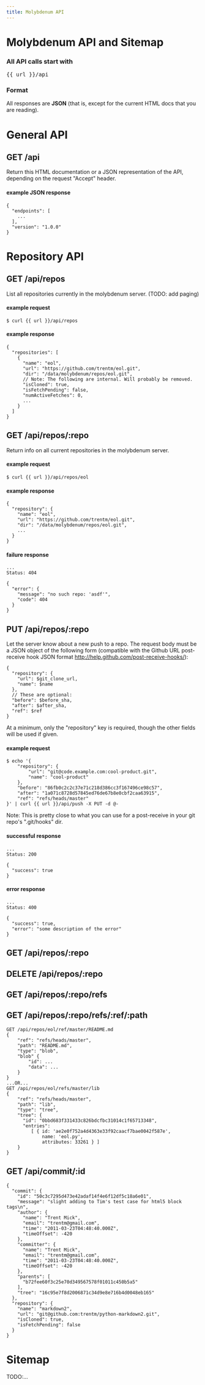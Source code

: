 ```yaml
---
title: Molybdenum API
---
```


# Molybdenum API and Sitemap

### All API calls start with

<pre class="base">
{{ url }}/api
</pre>

### Format

All responses are **JSON** (that is, except for the current HTML docs that
you are reading).


<!--
    # JSON
    GET /api/repos
    POST /api/repos/:repo
        {
          "repository": {
            "url": $git_clone_url,
            "name": $name
          }
          // The following are optional. Just including the above would be
          // typical for a POST to create a new repo entry in the molybdenum server.
          "before": $before_sha,
          "after": $after_sha,
          "ref": $ref
        }
    GET /api/repos/:repo
    DELETE /api/repos/:repo
    GET /api/repos/:repo/refs
    GET /api/repos/:repo/refs/:ref/:path
        GET /api/repos/eol/ref/master/README.md
        {
            "ref": "refs/heads/master",
            "path": "README.md",
            "type": "blob",
            "blob" {
                "id": ...
                "data": ...
            }
        }
        ...OR...
        GET /api/repos/eol/refs/master/lib
        {
            "ref": "refs/heads/master",
            "path": "lib",
            "type": "tree",
            "tree": {
              "id": "0bbd683f331433c826bdcfbc31014c1f65713348",
              "entries":
                 [ { id: 'ae2e0f752a4d4363e33f92caacf7bae0042f587e',
                     name: 'eol.py',
                     attributes: 33261 } ]
            }
        }
        GET /api/commit/:id
        {
          "commit": {
            "id": "50c3c7295d473e42adaf14f4e6f12df5c18a6e01",
            "message": "slight adding to Tim's test case for html5 block tags\n",
            "author": {
              "name": "Trent Mick",
              "email": "trentm@gmail.com",
              "time": "2011-03-23T04:48:40.000Z",
              "timeOffset": -420
            },
            "committer": {
              "name": "Trent Mick",
              "email": "trentm@gmail.com",
              "time": "2011-03-23T04:48:40.000Z",
              "timeOffset": -420
            },
            "parents": [
              "b72fee60f3c25e70d349567578f01011c450b5a5"
            ],
            "tree": "16c95e7f8d2006871c34d9e8e716b4d0048eb165"
          },
          "repository": {
            "name": "markdown2",
            "url": "git@github.com:trentm/python-markdown2.git",
            "isCloned": true,
            "isFetchPending": false
          }
        }

    # HTML
    GET /:repo
    GET /:repo/tree/:ref/:path
    GET /:repo/blob/:ref/:path
    GET /:repo/raw/:ref/:path
    GET /:repo/commit/:id
    GET /:repo/commits/:ref
    

-->


# General API

## GET /api

Return this HTML documentation or a JSON representation of the API, depending
on the request "Accept" header.

#### example JSON response

    {
      "endpoints": [
        ...
      ], 
      "version": "1.0.0"
    }




# Repository API

## GET /api/repos

List all repositories currently in the molybdenum server. (TODO: add paging)

#### example request

    $ curl {{ url }}/api/repos

#### example response

    {
      "repositories": [
        {
          "name": "eol",
          "url": "https://github.com/trentm/eol.git",
          "dir": "/data/molybdenum/repos/eol.git",
          // Note: The following are internal. Will probably be removed.
          "isCloned": true,
          "isFetchPending": false,
          "numActiveFetches": 0,
          ...
        }
      ]
    }


## GET /api/repos/:repo

Return info on all current repositories in the molybdenum server.

#### example request

    $ curl {{ url }}/api/repos/eol

#### example response

    {
      "repository": {
        "name": "eol",
        "url": "https://github.com/trentm/eol.git",
        "dir": "/data/molybdenum/repos/eol.git",
        ...
      }
    }

#### failure response

    ...
    Status: 404

    {
      "error": {
        "message": "no such repo: 'asdf'",
        "code": 404
      }
    }


## PUT /api/repos/:repo

Let the server know about a new push to a repo. The request body must be a JSON
object of the following form (compatible with the Github URL post-receive
hook JSON format <http://help.github.com/post-receive-hooks/>):

    {
      "repository": {
        "url": $git_clone_url,
        "name": $name
      },
      // These are optional:
      "before": $before_sha,
      "after": $after_sha,
      "ref": $ref
    }

At a minimum, only the "repository" key is required, though the other
fields will be used if given.


#### example request

    $ echo '{
        "repository": {
            "url": "git@code.example.com:cool-product.git",
            "name": "cool-product"
        },
        "before": "86fb0c2c2c37e71c218d386cc3f167496ce98c57",
        "after": "1a071c8728d57845ed76de67b8e0cbf2caa63915",
        "ref": "refs/heads/master"
    }' | curl {{ url }}/api/push -X PUT -d @-

Note: This is pretty close to what you can use for a post-receive in your git
repo's ".git/hooks" dir.

#### successful response

    ...
    Status: 200

    {
      "success": true
    }

#### error response

    ...
    Status: 400

    {
      "success": true,
      "error": "some description of the error"
    }


## GET /api/repos/:repo


## DELETE /api/repos/:repo


## GET /api/repos/:repo/refs


## GET /api/repos/:repo/refs/:ref/:path

    GET /api/repos/eol/ref/master/README.md
    {
        "ref": "refs/heads/master",
        "path": "README.md",
        "type": "blob",
        "blob" {
            "id": ...
            "data": ...
        }
    }
    ...OR...
    GET /api/repos/eol/refs/master/lib
    {
        "ref": "refs/heads/master",
        "path": "lib",
        "type": "tree",
        "tree": {
          "id": "0bbd683f331433c826bdcfbc31014c1f65713348",
          "entries":
             [ { id: 'ae2e0f752a4d4363e33f92caacf7bae0042f587e',
                 name: 'eol.py',
                 attributes: 33261 } ]
        }
    }



## GET /api/commit/:id
    
    {
      "commit": {
        "id": "50c3c7295d473e42adaf14f4e6f12df5c18a6e01",
        "message": "slight adding to Tim's test case for html5 block tags\n",
        "author": {
          "name": "Trent Mick",
          "email": "trentm@gmail.com",
          "time": "2011-03-23T04:48:40.000Z",
          "timeOffset": -420
        },
        "committer": {
          "name": "Trent Mick",
          "email": "trentm@gmail.com",
          "time": "2011-03-23T04:48:40.000Z",
          "timeOffset": -420
        },
        "parents": [
          "b72fee60f3c25e70d349567578f01011c450b5a5"
        ],
        "tree": "16c95e7f8d2006871c34d9e8e716b4d0048eb165"
      },
      "repository": {
        "name": "markdown2",
        "url": "git@github.com:trentm/python-markdown2.git",
        "isCloned": true,
        "isFetchPending": false
      }
    }


# Sitemap

TODO:...
